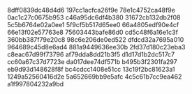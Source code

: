 8dff0839dc48d4d6
197cc1acfca26f9e
78e1c4752ca48f9e
0ac1c27c0675b953
c46a95dc6df4b380
31672cb132db2f08
5c5b6764e02a0ee1
5f9cf5b517d65ee0
66a4805edf90e4cf
66e13f02e57763e8
75603443bafe86d0
cd5c48f6a16e1c3f
360bb387f79e20c8
98c6e206de0ed522
dfdcd32a7695a010
964689c45d8e6ad4
881a9449636ee30b
2fd37d180c23eba3
c8eac67d99f73796
af79dda8dd21b3f5
d1d17d1b2dc517c7
cc60a67c37d7723e
da017dee74df571b
b495b3f2301fa297
eb9d93d148628f8f
bc4cdcc1408e51cc
13c19f2bc81623a1
1249a52560416d2e
5a652669bb9e5afc
4c5c61b7cc9ea462
a1f997804232a9bd
